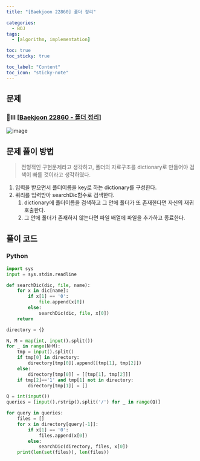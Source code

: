 ```yaml
---
title: "[Baekjoon 22860] 폴더 정리" 

categories:
  - BOJ
tags:
  - [algorithm, implementation]

toc: true
toc_sticky: true

toc_label: "Content"
toc_icon: "sticky-note"
---
```


## 문제

### 💛Ⅲ [[Baekjoon 22860 - 폴더 정리](https://www.acmicpc.net/problem/22860)]

![image](https://github.com/dongyeon-0822/dongyeon-0822.github.io/assets/68420044/73efc19d-5716-4d22-b282-7d160a9fe5c8)


## 문제 풀이 방법

> 전형적인 구현문제라고 생각하고, 폴더의 자료구조를 dictionary로 만들어야 검색이 빠를 것이라고 생각하였다.

1. 입력을 받으면서 폴더이름을 key로 하는 dictionary를 구성한다.
2. 쿼리를 입력받아 searchDic함수로 검색한다. 
    1. dictionary에 폴더이름을 검색하고 그 안에 폴더가 또 존재한다면 자신의 재귀호출한다. 
    2. 그 안에 폴더가 존재하지 않는다면 파일 배열에 파일을 추가하고 종료한다. 

## 풀이 코드

### Python

```python
import sys
input = sys.stdin.readline

def searchDic(dic, file, name):
    for x in dic[name]:
        if x[1] == '0':
            file.append(x[0])
        else:
            searchDic(dic, file, x[0])
    return

directory = {}

N, M = map(int, input().split())
for _ in range(N+M):
    tmp = input().split()
    if tmp[0] in directory:
        directory[tmp[0]].append([tmp[1], tmp[2]])
    else:
        directory[tmp[0]] = [[tmp[1], tmp[2]]]
    if tmp[2]=='1' and tmp[1] not in directory:
        directory[tmp[1]] = []

Q = int(input())
queries = [input().rstrip().split('/') for _ in range(Q)]

for query in queries:
    files = []
    for x in directory[query[-1]]:
        if x[1] == '0':
            files.append(x[0])
        else:
            searchDic(directory, files, x[0])
    print(len(set(files)), len(files))
```